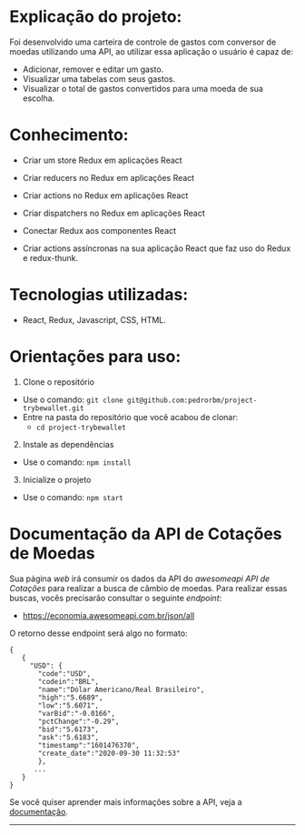 # Explicação do projeto:

Foi desenvolvido uma carteira de controle de gastos com conversor de moedas utilizando uma API, ao utilizar essa aplicação o usuário é capaz de:

- Adicionar, remover e editar um gasto.
- Visualizar uma tabelas com seus gastos.
- Visualizar o total de gastos convertidos para uma moeda de sua escolha.

# Conhecimento:

- Criar um store Redux em aplicações React

- Criar reducers no Redux em aplicações React

- Criar actions no Redux em aplicações React

- Criar dispatchers no Redux em aplicações React

- Conectar Redux aos componentes React

- Criar actions assíncronas na sua aplicação React que faz uso do Redux e redux-thunk.

# Tecnologias utilizadas:
- React, Redux, Javascript, CSS, HTML.

# Orientações para uso:

1. Clone o repositório
- Use o comando: `git clone git@github.com:pedrorbm/project-trybewallet.git`
- Entre na pasta do repositório que você acabou de clonar:
  - `cd project-trybewallet`

2. Instale as dependências
- Use o comando: `npm install`

3. Inicialize o projeto
- Use o comando: `npm start`

# Documentação da API de Cotações de Moedas

Sua página _web_ irá consumir os dados da API do _awesomeapi API de Cotações_ para realizar a busca de câmbio de moedas. Para realizar essas buscas, vocês precisarão consultar o seguinte _endpoint_:

- https://economia.awesomeapi.com.br/json/all

O retorno desse endpoint será algo no formato:
```
{
   {
     "USD": {
       "code":"USD",
       "codein":"BRL",
       "name":"Dólar Americano/Real Brasileiro",
       "high":"5.6689",
       "low":"5.6071",
       "varBid":"-0.0166",
       "pctChange":"-0.29",
       "bid":"5.6173",
       "ask":"5.6183",
       "timestamp":"1601476370",
       "create_date":"2020-09-30 11:32:53"
       },
      ...
   }
}
```

Se você quiser aprender mais informações sobre a API, veja a [documentação](https://docs.awesomeapi.com.br/api-de-moedas).

---
